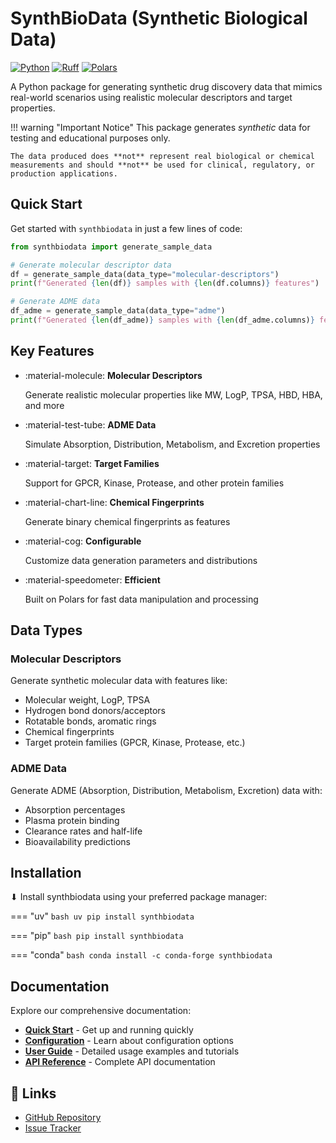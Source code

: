 # SynthBioData (Synthetic Biological Data)

[![Python](https://img.shields.io/badge/python-3.10%20%7C%203.11%20%7C%203.12%20%7C%203.13-blue.svg)](https://www.python.org/downloads/)
[![Ruff](https://img.shields.io/endpoint?url=https://raw.githubusercontent.com/astral-sh/ruff/main/assets/badge/v2.json)](https://github.com/astral-sh/ruff)
[![Polars](https://img.shields.io/badge/powered%20by-Polars-CB4C78.svg)](https://pola.rs/)

A Python package for generating synthetic drug discovery data that mimics real-world scenarios using realistic molecular descriptors and target properties.

!!! warning "Important Notice"
    This package generates *synthetic* data for testing and educational purposes only.  
    
    The data produced does **not** represent real biological or chemical measurements and should **not** be used for clinical, regulatory, or production applications.

## Quick Start

Get started with `synthbiodata` in just a few lines of code:

```python
from synthbiodata import generate_sample_data

# Generate molecular descriptor data
df = generate_sample_data(data_type="molecular-descriptors")
print(f"Generated {len(df)} samples with {len(df.columns)} features")

# Generate ADME data
df_adme = generate_sample_data(data_type="adme")
print(f"Generated {len(df_adme)} samples with {len(df_adme.columns)} features")
```

## Key Features

<div class="grid cards" markdown>

-   :material-molecule: **Molecular Descriptors**
    
    Generate realistic molecular properties like MW, LogP, TPSA, HBD, HBA, and more

-   :material-test-tube: **ADME Data**
    
    Simulate Absorption, Distribution, Metabolism, and Excretion properties

-   :material-target: **Target Families**
    
    Support for GPCR, Kinase, Protease, and other protein families

-   :material-chart-line: **Chemical Fingerprints**
    
    Generate binary chemical fingerprints as features

-   :material-cog: **Configurable**
    
    Customize data generation parameters and distributions

-   :material-speedometer: **Efficient**
    
    Built on Polars for fast data manipulation and processing

</div>

## Data Types

### Molecular Descriptors
Generate synthetic molecular data with features like:

- Molecular weight, LogP, TPSA
- Hydrogen bond donors/acceptors
- Rotatable bonds, aromatic rings
- Chemical fingerprints
- Target protein families (GPCR, Kinase, Protease, etc.)

### ADME Data
Generate ADME (Absorption, Distribution, Metabolism, Excretion) data with:

- Absorption percentages
- Plasma protein binding
- Clearance rates and half-life
- Bioavailability predictions

## Installation

⬇ Install synthbiodata using your preferred package manager:

=== "uv"
    ```bash
    uv pip install synthbiodata
    ```

=== "pip"
    ```bash
    pip install synthbiodata
    ```

=== "conda"
    ```bash
    conda install -c conda-forge synthbiodata
    ```

## Documentation

Explore our comprehensive documentation:


- **[Quick Start](getting-started/quickstart.md)** - Get up and running quickly
- **[Configuration](getting-started/configuration.md)** - Learn about configuration options
- **[User Guide](user-guide/)** - Detailed usage examples and tutorials
- **[API Reference](api/data-generators.md)** - Complete API documentation

## 🔗 Links

- [GitHub Repository](https://github.com/ojeda-e/synthbiodata)
- [Issue Tracker](https://github.com/ojeda-e/synthbiodata/issues)